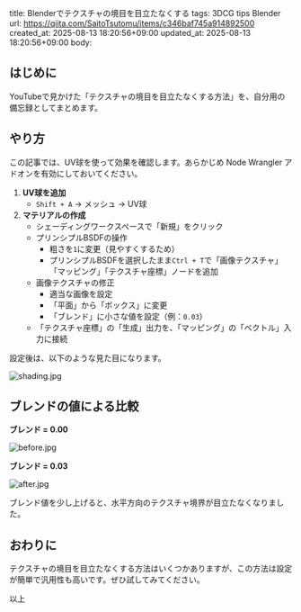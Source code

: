 title: Blenderでテクスチャの境目を目立たなくする
tags: 3DCG tips Blender
url: https://qiita.com/SaitoTsutomu/items/c346baf745a914892500
created_at: 2025-08-13 18:20:56+09:00
updated_at: 2025-08-13 18:20:56+09:00
body:

## はじめに

YouTubeで見かけた「テクスチャの境目を目立たなくする方法」を、自分用の備忘録としてまとめます。

## やり方

この記事では、UV球を使って効果を確認します。あらかじめ Node Wrangler アドオンを有効にしておいてください。

1. **UV球を追加**
    * `Shift + A` → メッシュ → UV球
2. **マテリアルの作成**
    * シェーディングワークスペースで「新規」をクリック
    * プリンシプルBSDFの操作
        * 粗さを`1`に変更（見やすくするため）
        * プリンシプルBSDFを選択したまま`Ctrl + T`で「画像テクスチャ」「マッピング」「テクスチャ座標」ノードを追加
    * 画像テクスチャの修正
        * 適当な画像を設定
        * 「平面」から「ボックス」に変更
        * 「ブレンド」に小さな値を設定（例：`0.03`）
    * 「テクスチャ座標」の「生成」出力を、「マッピング」の「ベクトル」入力に接続

設定後は、以下のような見た目になります。

![shading.jpg](https://qiita-image-store.s3.ap-northeast-1.amazonaws.com/0/13955/e7464502-516e-4af4-b92b-117bc1feae72.jpeg)

## ブレンドの値による比較

**ブレンド = 0.00**

![before.jpg](https://qiita-image-store.s3.ap-northeast-1.amazonaws.com/0/13955/9fbaccb7-07d0-42e5-97f0-149c40ff2c42.jpeg)

**ブレンド = 0.03**

![after.jpg](https://qiita-image-store.s3.ap-northeast-1.amazonaws.com/0/13955/019bf043-393b-4932-a434-d2295b0d378d.jpeg)

ブレンド値を少し上げると、水平方向のテクスチャ境界が目立たなくなりました。

## おわりに

テクスチャの境目を目立たなくする方法はいくつかありますが、この方法は設定が簡単で汎用性も高いです。ぜひ試してみてください。

以上

